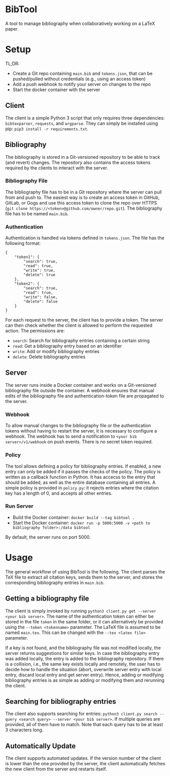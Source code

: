 # BibTool

A tool to manage bibliography when collaboratively working on a LaTeX paper. 

# Setup

TL;DR:
* Create a Git repo containing `main.bib` and `tokens.json`, that can be pushed/pulled without credentials (e.g., using an access token)
* Add a push webhook to notify your server on changes to the repo
* Start the docker container with the server

## Client
The client is a simple Python 3 script that only requires three dependencies: `bibtexparser`, `requests`, and `argparse`. 
They can simply be installed using pip: `pip3 install -r requirements.txt`.

## Bibliography
The bibliography is stored in a Git-versioned repository to be able to track (and revert) changes. 
The repository also contains the access tokens required by the clients to interact with the server. 

### Bibliography File
The bibliography file has to be in a Git repository where the server can pull from and push to. 
The easiest way is to create an access token in GitHub, GitLab, or Gogs and use this access token to clone the repo over HTTPS (`git clone https://<token>@github.com/owner/repo.git`).
The bibliography file has to be named `main.bib`. 

### Authentication
Authentication is handled via tokens defined in `tokens.json`. The file has the following format:
```
{
    "token1": {
        "search": true,
        "read": true,
        "write": true,
        "delete": true
    },
    "token2": {
        "search": true,
        "read": true,
        "write": false,
        "delete": false
    }
}
```
For each request to the server, the client has to provide a token. 
The server can then check whether the client is allowed to perform the requested action. 
The permissions are:
* `search`: Search for bibliography entries containing a certain string
* `read`: Get a bibliography entry based on an identifier
* `write`: Add or modify bibliography entries
* `delete`: Delete bibliography entries

## Server
The server runs inside a Docker container and works on a Git-versioned bibliography file outside the container. 
A webhook ensures that manual edits of the bibliography file and authentication-token file are propagated to the server. 

### Webhook
To allow manual changes to the bibliography file or the authentication tokens without having to restart the server, it is necessary to configure a webhook. 
The webhook has to send a notification to `<your bib server>/v1/webhook` on push events. There is no secret token required. 

### Policy
The tool allows defining a policy for bibliography entries. 
If enabled, a new entry can only be added if it passes the checks of the policy. 
The policy is written as a callback function in Python. 
It has accecss to the entry that should be added, as well as the entire database containing all entries. 
A simple policy is provided in `policy.py`: it rejects entries where the citation key has a length of 0, and accepts all other entries. 

### Run Server
* Build the Docker container: `docker build --tag bibtool .`
* Start the Docker container: `docker run -p 5000:5000 -v <path to bibliography folder>:/data bibtool`

By default, the server runs on port 5000. 

# Usage

The general workflow of using BibTool is the following. 
The client parses the TeX file to extract all citation keys, sends them to the server, and stores the corresponding bibliography entries in `main.bib`. 

## Getting a bibliography file
The client is simply invoked by running `python3 client.py get --server <your bib server>`. 
The name of the authentication token can either be stored in the file `token` in the same folder, or it can alternatively be provided using the `--token <tokenname>` parameter. 
The LaTeX file is assumed to be named `main.tex`. This can be changed with the `--tex <latex file>` parameter. 

If a key is not found, and the bibliography file was not modified locally, the server returns suggestions for similar keys. 
In case the bibliography entry was added locally, the entry is added to the bibliography repository. 
If there is a collision, i.e., the same key exists locally and remotely, the user has to decide how to handle the situation (abort, overwrite server entry with local entry, discard local entry and get server entry). 
Hence, adding or modifying bibliography entries is as simple as adding or modifying them and rerunning the client. 

## Searching for bibliography entries
The client also supports searching for entries: `python3 client.py search --query <search query> --server <your bib server>`. 
If multiple queries are provided, all of them have to match. 
Note that each query has to be at least 3 characters long. 

## Automatically Update
The client supports automated updates. If the version number of the client is lower than the one provided by the server, the client automatically fetches the new client from the server and restarts itself. 
